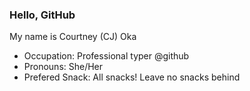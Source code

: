 ### Hello, GitHub

My name is Courtney (CJ) Oka
- Occupation: Professional typer @github
- Pronouns: She/Her
- Prefered Snack: All snacks! Leave no snacks behind 

<!--
**oakeyc/oakeyc** is a ✨ _special_ ✨ repository because its `README.md` (this file) appears on your GitHub profile.

Here are some ideas to get you started:

- 🔭 I’m currently working on ...
- 🌱 I’m currently learning ...
- 👯 I’m looking to collaborate on ...
- 🤔 I’m looking for help with ...
- 💬 Ask me about ...
- 📫 How to reach me: ...
- 😄 Pronouns: ...
- ⚡ Fun fact: ...
-->
